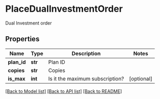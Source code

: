 # PlaceDualInvestmentOrder

Dual Investment order
## Properties
Name | Type | Description | Notes
------------ | ------------- | ------------- | -------------
**plan_id** | **str** | Plan ID | 
**copies** | **str** | Copies | 
**is_max** | **int** | Is it the maximum subscription? | [optional] 

[[Back to Model list]](../README.md#documentation-for-models) [[Back to API list]](../README.md#documentation-for-api-endpoints) [[Back to README]](../README.md)


